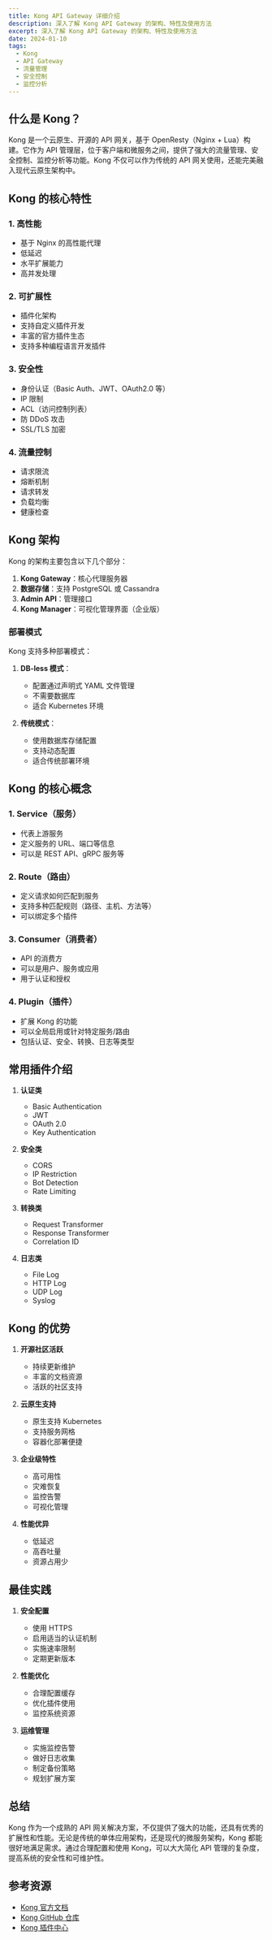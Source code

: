 ```yaml
---
title: Kong API Gateway 详细介绍
description: 深入了解 Kong API Gateway 的架构、特性及使用方法
excerpt: 深入了解 Kong API Gateway 的架构、特性及使用方法
date: 2024-01-10
tags:
  - Kong
  - API Gateway
  - 流量管理
  - 安全控制
  - 监控分析
---
```


## 什么是 Kong？

Kong 是一个云原生、开源的 API 网关，基于 OpenResty（Nginx + Lua）构建。它作为 API 管理层，位于客户端和微服务之间，提供了强大的流量管理、安全控制、监控分析等功能。Kong 不仅可以作为传统的 API 网关使用，还能完美融入现代云原生架构中。

## Kong 的核心特性

### 1. 高性能
- 基于 Nginx 的高性能代理
- 低延迟
- 水平扩展能力
- 高并发处理

### 2. 可扩展性
- 插件化架构
- 支持自定义插件开发
- 丰富的官方插件生态
- 支持多种编程语言开发插件

### 3. 安全性
- 身份认证（Basic Auth、JWT、OAuth2.0 等）
- IP 限制
- ACL（访问控制列表）
- 防 DDoS 攻击
- SSL/TLS 加密

### 4. 流量控制
- 请求限流
- 熔断机制
- 请求转发
- 负载均衡
- 健康检查

## Kong 架构

Kong 的架构主要包含以下几个部分：

1. **Kong Gateway**：核心代理服务器
2. **数据存储**：支持 PostgreSQL 或 Cassandra
3. **Admin API**：管理接口
4. **Kong Manager**：可视化管理界面（企业版）

### 部署模式

Kong 支持多种部署模式：

1. **DB-less 模式**：
   - 配置通过声明式 YAML 文件管理
   - 不需要数据库
   - 适合 Kubernetes 环境

2. **传统模式**：
   - 使用数据库存储配置
   - 支持动态配置
   - 适合传统部署环境

## Kong 的核心概念

### 1. Service（服务）
- 代表上游服务
- 定义服务的 URL、端口等信息
- 可以是 REST API、gRPC 服务等

### 2. Route（路由）
- 定义请求如何匹配到服务
- 支持多种匹配规则（路径、主机、方法等）
- 可以绑定多个插件

### 3. Consumer（消费者）
- API 的消费方
- 可以是用户、服务或应用
- 用于认证和授权

### 4. Plugin（插件）
- 扩展 Kong 的功能
- 可以全局启用或针对特定服务/路由
- 包括认证、安全、转换、日志等类型

## 常用插件介绍

1. **认证类**
   - Basic Authentication
   - JWT
   - OAuth 2.0
   - Key Authentication

2. **安全类**
   - CORS
   - IP Restriction
   - Bot Detection
   - Rate Limiting

3. **转换类**
   - Request Transformer
   - Response Transformer
   - Correlation ID

4. **日志类**
   - File Log
   - HTTP Log
   - UDP Log
   - Syslog

## Kong 的优势

1. **开源社区活跃**
   - 持续更新维护
   - 丰富的文档资源
   - 活跃的社区支持

2. **云原生支持**
   - 原生支持 Kubernetes
   - 支持服务网格
   - 容器化部署便捷

3. **企业级特性**
   - 高可用性
   - 灾难恢复
   - 监控告警
   - 可视化管理

4. **性能优异**
   - 低延迟
   - 高吞吐量
   - 资源占用少

## 最佳实践

1. **安全配置**
   - 使用 HTTPS
   - 启用适当的认证机制
   - 实施速率限制
   - 定期更新版本

2. **性能优化**
   - 合理配置缓存
   - 优化插件使用
   - 监控系统资源

3. **运维管理**
   - 实施监控告警
   - 做好日志收集
   - 制定备份策略
   - 规划扩展方案

## 总结

Kong 作为一个成熟的 API 网关解决方案，不仅提供了强大的功能，还具有优秀的扩展性和性能。无论是传统的单体应用架构，还是现代的微服务架构，Kong 都能很好地满足需求。通过合理配置和使用 Kong，可以大大简化 API 管理的复杂度，提高系统的安全性和可维护性。

## 参考资源

- [Kong 官方文档](https://docs.konghq.com/)
- [Kong GitHub 仓库](https://github.com/Kong/kong)
- [Kong 插件中心](https://docs.konghq.com/hub/)